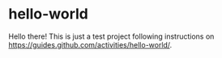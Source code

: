 # hello-world

Hello there! This is just a test project following instructions on https://guides.github.com/activities/hello-world/.
